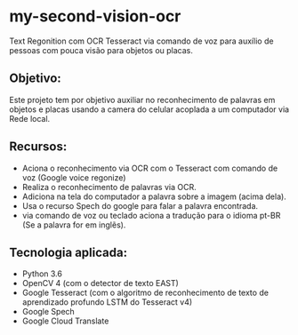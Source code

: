 # my-second-vision-ocr
Text Regonition com OCR Tesseract via comando de voz para auxílio de pessoas com pouca visão para objetos ou placas.

## Objetivo:
Este projeto tem por objetivo auxiliar no reconhecimento de palavras em objetos e placas usando a camera do celular acoplada a um computador via Rede local.

## Recursos:
- Aciona o reconhecimento via OCR com o Tesseract com comando de voz (Google voice regonize)
- Realiza o reconhecimento de palavras via OCR.
- Adiciona na tela do computador a palavra sobre a imagem (acima dela).
- Usa o recurso Spech do google para falar a palavra encontrada.
- via comando de voz ou teclado aciona a tradução para o idioma pt-BR (Se a palavra for em inglẽs).

## Tecnologia aplicada:

- Python 3.6
- OpenCV 4 (com o detector de texto EAST)
- Google Tesseract (com o algoritmo de reconhecimento de texto de aprendizado profundo LSTM do Tesseract v4)
- Google Spech
- Google Cloud Translate
